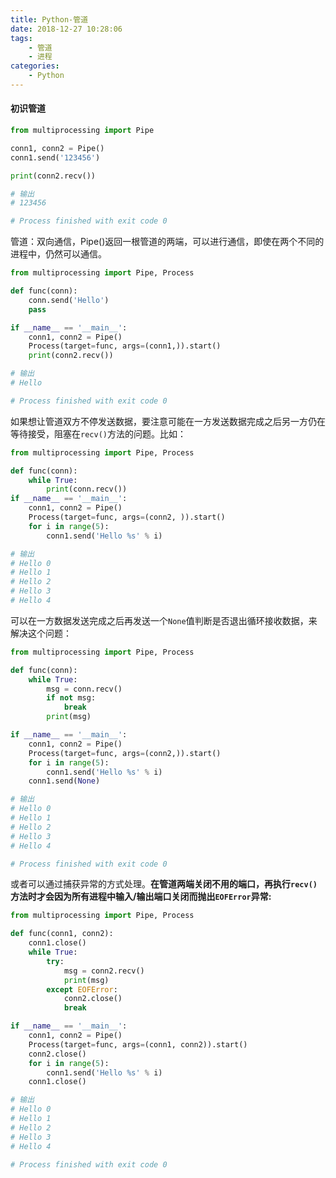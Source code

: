```yaml
---
title: Python-管道
date: 2018-12-27 10:28:06
tags:
    - 管道
    - 进程
categories:
    - Python
---
```

#### 初识管道
```python
from multiprocessing import Pipe

conn1, conn2 = Pipe()
conn1.send('123456')

print(conn2.recv())

# 输出
# 123456

# Process finished with exit code 0
```
管道：双向通信，Pipe()返回一根管道的两端，可以进行通信，即使在两个不同的进程中，仍然可以通信。
```python
from multiprocessing import Pipe, Process

def func(conn):
    conn.send('Hello')
    pass

if __name__ == '__main__':
    conn1, conn2 = Pipe()
    Process(target=func, args=(conn1,)).start()
    print(conn2.recv())

# 输出
# Hello

# Process finished with exit code 0
```
如果想让管道双方不停发送数据，要注意可能在一方发送数据完成之后另一方仍在等待接受，阻塞在`recv()`方法的问题。比如：
```python
from multiprocessing import Pipe, Process

def func(conn):
    while True:
        print(conn.recv())
if __name__ == '__main__':
    conn1, conn2 = Pipe()
    Process(target=func, args=(conn2, )).start()
    for i in range(5):
        conn1.send('Hello %s' % i)

# 输出
# Hello 0
# Hello 1
# Hello 2
# Hello 3
# Hello 4

```
可以在一方数据发送完成之后再发送一个`None`值判断是否退出循环接收数据，来解决这个问题：
```python
from multiprocessing import Pipe, Process

def func(conn):
    while True:
        msg = conn.recv()
        if not msg:
            break
        print(msg)

if __name__ == '__main__':
    conn1, conn2 = Pipe()
    Process(target=func, args=(conn2,)).start()
    for i in range(5):
        conn1.send('Hello %s' % i)
    conn1.send(None)

# 输出
# Hello 0
# Hello 1
# Hello 2
# Hello 3
# Hello 4

# Process finished with exit code 0
```
或者可以通过捕获异常的方式处理。__在管道两端关闭不用的端口，再执行`recv()`方法时才会因为所有进程中输入/输出端口关闭而抛出`EOFError`异常:__
```python
from multiprocessing import Pipe, Process

def func(conn1, conn2):
    conn1.close()
    while True:
        try:
            msg = conn2.recv()
            print(msg)
        except EOFError:
            conn2.close()
            break

if __name__ == '__main__':
    conn1, conn2 = Pipe()
    Process(target=func, args=(conn1, conn2)).start()
    conn2.close()
    for i in range(5):
        conn1.send('Hello %s' % i)
    conn1.close()

# 输出
# Hello 0
# Hello 1
# Hello 2
# Hello 3
# Hello 4

# Process finished with exit code 0

```
